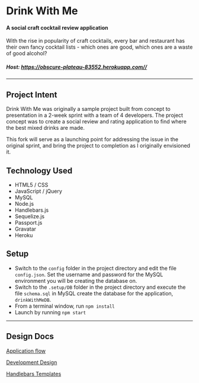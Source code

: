# Drink With Me
#### A social craft cocktail review application

With the rise in popularity of craft cocktails, every bar and restaurant has their own fancy cocktail lists - which ones are good, which ones are a waste of good alcohol?

##### Host: https://obscure-plateau-83552.herokuapp.com//

- - - 

## Project Intent

Drink With Me was originally a sample project built from concept to presentation in a 2-week sprint with a team of 4 developers.  The project concept was to create a social review and rating application to find where the best mixed drinks are made.

This fork will serve as a launching point for addressing the issue in the original sprint, and bring the project to completion as I originally envisioned it.

## Technology Used
* HTML5 / CSS
* JavaScript / jQuery
* MySQL
* Node.js
* Handlebars.js
* Sequelize.js
* Passport.js
* Gravatar
* Heroku


## Setup
* Switch to the `config` folder in the project directory and edit the file `config.json`.  Set the username and password for the MySQL environment you will be creating the database on.
* Switch to the `.setup/DB` folder in the project directory and execute the file `schema.sql` in MySQL create the database for the application, `drinkWithMeDB`.
* From a terminal window, run `npm install`
* Launch by running `npm start`


- - - 
## Design Docs
[Application flow](AppFlow.md)

[Development Design](DevDesign.md)

[Handlebars Templates](Handlebars.md)
